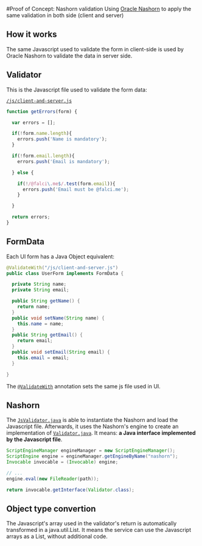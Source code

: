 #Proof of Concept: Nashorn validation
Using [Oracle Nashorn](http://www.oracle.com/technetwork/articles/java/jf14-nashorn-2126515.html) to apply the same validation in both side (client and server)

## How it works
The same Javascript used to validate the form in client-side is used by Oracle Nashorn to validate the data in server side.

## Validator
This is the Javascript file used to validate the form data:

[`/js/client-and-server.js`](/src/main/webapp/js/client-and-server.js)

```js
function getErrors(form) {

  var errors = [];

  if(!form.name.length){
    errors.push('Name is mandatory');
  }

  if(!form.email.length){
    errors.push('Email is mandatory');

  } else {

    if(!/@falci\.me$/.test(form.email)){
      errors.push('Email must be @falci.me');
    }

  }

  return errors;
}

```

## FormData
Each UI form has a Java Object equivalent:
```java
@ValidateWith("/js/client-and-server.js")
public class UserForm implements FormData {

  private String name;
  private String email;

  public String getName() {
    return name;
  }
  public void setName(String name) {
    this.name = name;
  }
  public String getEmail() {
    return email;
  }
  public void setEmail(String email) {
    this.email = email;
  }

}
```

The [`@ValidateWith`](/src/main/java/me/falci/tcc/poc/javascript/annotation/ValidateWith.java) annotation sets the same js file used in UI.

## Nashorn
The [`JsValidator.java`](src/main/java/me/falci/tcc/poc/javascript/JsValidator.java) is able to instantiate the Nashorn and load the Javascript file. Afterwards, it uses the Nashorn's engine to create an implementation of [`Validator.java`](/src/main/java/me/falci/tcc/poc/javascript/Validator.java). It means: **a Java interface implemented by the Javascript file**.
```java
ScriptEngineManager engineManager = new ScriptEngineManager();
ScriptEngine engine = engineManager.getEngineByName("nashorn");
Invocable invocable = (Invocable) engine;

// ...
engine.eval(new FileReader(path));

return invocable.getInterface(Validator.class);
```

##  Object type convertion
The Javascript's array used in the validator's return is automatically transformed in a java.util.List. It means the service can use the Javascript arrays as a List, without additional code.
